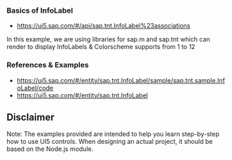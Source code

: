 

### Basics of InfoLabel
* https://ui5.sap.com/#/api/sap.tnt.InfoLabel%23associations

In this example, we are using libraries for sap.m and sap.tnt which can render to display InfoLabels & 
Colorscheme supports from 1 to 12


### References & Examples
* https://ui5.sap.com/#/entity/sap.tnt.InfoLabel/sample/sap.tnt.sample.InfoLabel/code
* https://ui5.sap.com/#/entity/sap.tnt.InfoLabel




Disclaimer
---
Note: The examples provided are intended to help you learn step-by-step how to use UI5 controls. When designing an actual project, it should be based on the Node.js module.
